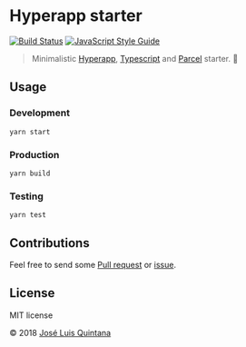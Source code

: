 # Hyperapp starter

[![Build Status](https://travis-ci.org/joseluisq/hyperapp-starter.svg?branch=master)](https://travis-ci.org/joseluisq/hyperapp-starter) [![JavaScript Style Guide](https://img.shields.io/badge/code_style-standard-brightgreen.svg)](https://standardjs.com)

> Minimalistic [Hyperapp](https://hyperapp.js.org), [Typescript](https://www.typescriptlang.org/) and [Parcel](https://en.parceljs.org) starter. :tada:

## Usage

### Development

```
yarn start
```

### Production

```
yarn build
```

### Testing

```
yarn test
```

## Contributions

Feel free to send some [Pull request](https://github.com/joseluisq/hyperapp-starter/pulls) or [issue](https://github.com/joseluisq/hyperapp-starter/issues).

## License
MIT license

© 2018 [José Luis Quintana](http://git.io/joseluisq)
